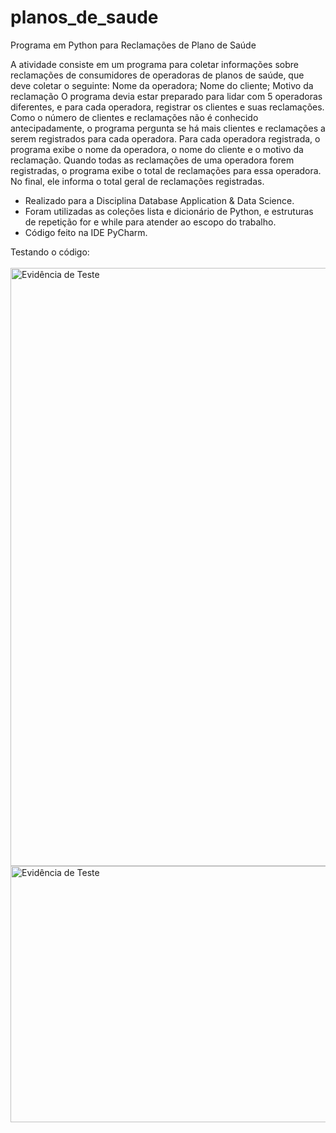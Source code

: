 # planos_de_saude
Programa em Python para Reclamações de Plano de Saúde

A atividade consiste em um programa para coletar informações sobre reclamações de consumidores de operadoras de planos de saúde, que deve coletar o seguinte:
Nome da operadora;
Nome do cliente;
Motivo da reclamação
O programa devia estar preparado para lidar com 5 operadoras diferentes, e para cada operadora, registrar os clientes e suas reclamações. Como o número de clientes e reclamações não é conhecido antecipadamente, o programa pergunta se há mais clientes e reclamações a serem registrados para cada operadora.
Para cada operadora registrada, o programa exibe o nome da operadora, o nome do cliente e o motivo da reclamação. Quando todas as reclamações de uma operadora forem registradas, o programa exibe o total de reclamações para essa operadora. No final, ele informa o total geral de reclamações registradas.

- Realizado para a Disciplina Database Application & Data Science.
- Foram utilizadas as coleções lista e dicionário de Python, e estruturas de repetição for e while para atender ao escopo do trabalho. 
- Código feito na IDE PyCharm.
  
Testando o código:
<br><br>
<img src="https://github.com/Patty-Sato/planos_de_saude/assets/149587063/48042b85-4a1f-40f6-8967-e9e58e26d470" alt="Evidência de Teste" width=700 height=957>
<br>
<img src="https://github.com/Patty-Sato/planos_de_saude/assets/149587063/c506daef-c251-4dd4-9de5-95adb2ed3a5c" alt="Evidência de Teste" width=900 height=410>
